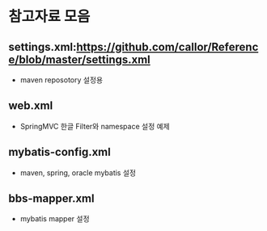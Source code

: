 # 참고자료 모음

## settings.xml:https://github.com/callor/Reference/blob/master/settings.xml
* maven reposotory 설정용

## web.xml
* SpringMVC 한글 Filter와 namespace 설정 예제

## mybatis-config.xml
* maven, spring, oracle mybatis 설정

## bbs-mapper.xml
* mybatis mapper 설정